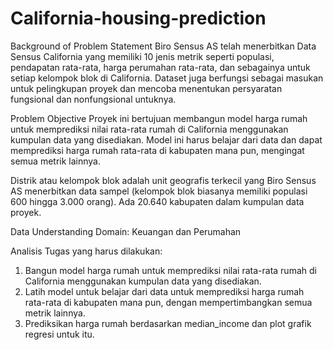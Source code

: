 # California-housing-prediction
Background of Problem Statement
Biro Sensus AS telah menerbitkan Data Sensus California yang memiliki 10 jenis metrik seperti populasi, pendapatan rata-rata, harga perumahan rata-rata, dan sebagainya untuk setiap kelompok blok di California. Dataset juga berfungsi sebagai masukan untuk pelingkupan proyek dan mencoba menentukan persyaratan fungsional dan nonfungsional untuknya.

Problem Objective
Proyek ini bertujuan membangun model harga rumah untuk memprediksi nilai rata-rata rumah di California menggunakan kumpulan data yang disediakan. Model ini harus belajar dari data dan dapat memprediksi harga rumah rata-rata di kabupaten mana pun, mengingat semua metrik lainnya.

Distrik atau kelompok blok adalah unit geografis terkecil yang Biro Sensus AS menerbitkan data sampel (kelompok blok biasanya memiliki populasi 600 hingga 3.000 orang). Ada 20.640 kabupaten dalam kumpulan data proyek.

Data Understanding
Domain: Keuangan dan Perumahan

Analisis Tugas yang harus dilakukan:

1. Bangun model harga rumah untuk memprediksi nilai rata-rata rumah di California menggunakan kumpulan data yang disediakan.
2. Latih model untuk belajar dari data untuk memprediksi harga rumah rata-rata di kabupaten mana pun, dengan mempertimbangkan semua metrik lainnya.
3. Prediksikan harga rumah berdasarkan median_income dan plot grafik regresi untuk itu.
